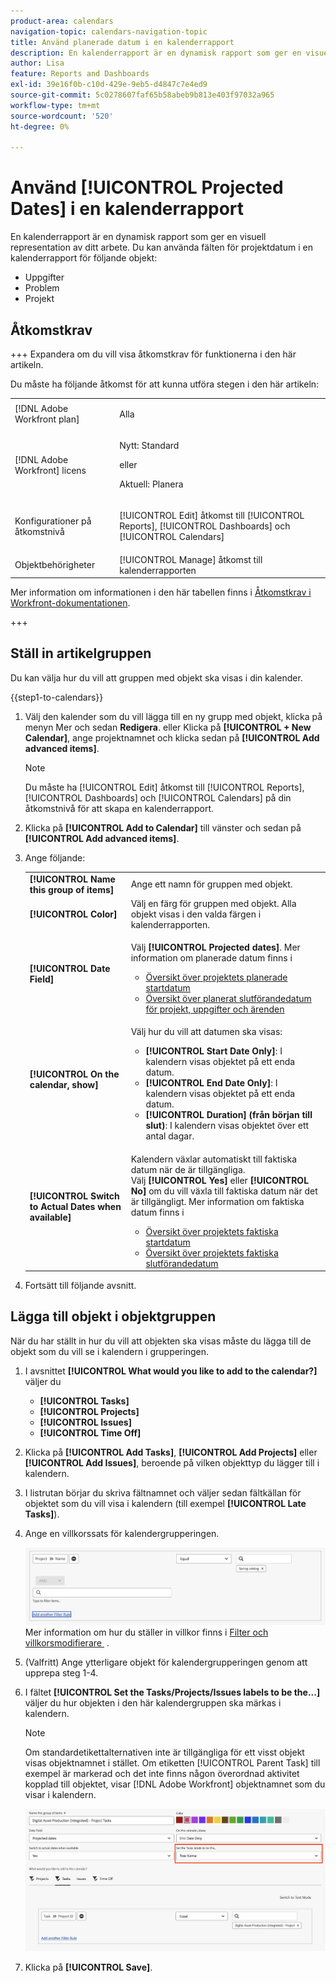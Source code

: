 ```yaml
---
product-area: calendars
navigation-topic: calendars-navigation-topic
title: Använd planerade datum i en kalenderrapport
description: En kalenderrapport är en dynamisk rapport som ger en visuell representation av ditt arbete. Du kan använda fälten för projektdatum i en kalenderrapport för uppgifter, utgåvor och projekt.
author: Lisa
feature: Reports and Dashboards
exl-id: 39e16f0b-c10d-429e-9eb5-d4847c7e4ed9
source-git-commit: 5c0278607faf65b58abeb9b813e403f97032a965
workflow-type: tm+mt
source-wordcount: '520'
ht-degree: 0%

---
```


# Använd [!UICONTROL Projected Dates] i en kalenderrapport

En kalenderrapport är en dynamisk rapport som ger en visuell representation av ditt arbete. Du kan använda fälten för projektdatum i en kalenderrapport för följande objekt:

* Uppgifter
* Problem
* Projekt

## Åtkomstkrav

+++ Expandera om du vill visa åtkomstkrav för funktionerna i den här artikeln.

Du måste ha följande åtkomst för att kunna utföra stegen i den här artikeln:

<table style="table-layout:auto"> 
 <col> 
 </col> 
 <col> 
 </col> 
 <tbody> 
  <tr> 
   <td role="rowheader">[!DNL Adobe Workfront plan]</td> 
   <td> <p>Alla</p> </td> 
  </tr> 
  <tr> 
   <td role="rowheader">[!DNL Adobe Workfront] licens</td> 
   <td><p>Nytt: Standard</p>
       <p>eller</p>
       <p>Aktuell: Planera</p></td> 
  </tr> 
  <tr> 
   <td role="rowheader">Konfigurationer på åtkomstnivå</td> 
   <td> <p>[!UICONTROL Edit] åtkomst till [!UICONTROL Reports], [!UICONTROL Dashboards] och [!UICONTROL Calendars]</p></td> 
  </tr> 
  <tr> 
   <td role="rowheader">Objektbehörigheter</td> 
   <td>[!UICONTROL Manage] åtkomst till kalenderrapporten</td> 
  </tr> 
 </tbody> 
</table>

Mer information om informationen i den här tabellen finns i [Åtkomstkrav i Workfront-dokumentationen](/help/quicksilver/administration-and-setup/add-users/access-levels-and-object-permissions/access-level-requirements-in-documentation.md).

+++

## Ställ in artikelgruppen

Du kan välja hur du vill att gruppen med objekt ska visas i din kalender.

{{step1-to-calendars}}

1. Välj den kalender som du vill lägga till en ny grupp med objekt, klicka på menyn Mer och sedan **Redigera**.
eller
Klicka på **[!UICONTROL + New Calendar]**, ange projektnamnet och klicka sedan på **[!UICONTROL Add advanced items]**.

   >[!NOTE]
   >
   >Du måste ha [!UICONTROL Edit] åtkomst till [!UICONTROL Reports], [!UICONTROL Dashboards] och [!UICONTROL Calendars] på din åtkomstnivå för att skapa en kalenderrapport.

1. Klicka på **[!UICONTROL Add to Calendar]** till vänster och sedan på **[!UICONTROL Add advanced items]**.

1. Ange följande:

   <table style="table-layout:auto">
    <col>
    <col>
    <tbody>
     <tr>
      <td role="rowheader"><strong>[!UICONTROL Name this group of items]</strong></td>
      <td>Ange ett namn för gruppen med objekt.</td>
     </tr>
     <tr>
      <td role="rowheader"><strong>[!UICONTROL Color]</strong></td>
      <td>Välj en färg för gruppen med objekt. Alla objekt visas i den valda färgen i kalenderrapporten.</td>
     </tr>
     <tr>
      <td role="rowheader"><strong>[!UICONTROL Date Field]</strong></td>
      <td><p>Välj <strong>[!UICONTROL Projected dates]</strong>. Mer information om planerade datum finns i </p>
       <ul>
        <li><a href="../../../manage-work/projects/planning-a-project/project-projected-start-date.md" class="MCXref xref">Översikt över projektets planerade startdatum</a></li>
        <li><a href="../../../manage-work/projects/planning-a-project/project-projected-completion-date.md" class="MCXref xref">Översikt över planerat slutförandedatum för projekt, uppgifter och ärenden</a><br></li>
       </ul></td>
     </tr>
     <tr>
      <td role="rowheader"><strong>[!UICONTROL On the calendar, show]</strong></td>
      <td><p>Välj hur du vill att datumen ska visas:</p>
       <ul>
        <li><strong>[!UICONTROL Start Date Only]</strong>: I kalendern visas objektet på ett enda datum.</li>
        <li><strong>[!UICONTROL End Date Only]</strong>: I kalendern visas objektet på ett enda datum.</li>
        <li><strong>[!UICONTROL Duration] (från början till slut)</strong>: I kalendern visas objektet över ett antal dagar.</li>
       </ul></td>
     </tr>
     <tr data-mc-conditions="">
      <td role="rowheader"><strong>[!UICONTROL Switch to Actual Dates when available]</strong></td>
      <td><p>Kalendern växlar automatiskt till faktiska datum när de är tillgängliga. <br>Välj <strong>[!UICONTROL Yes]</strong> eller <strong>[!UICONTROL No]</strong> om du vill växla till faktiska datum när det är tillgängligt. Mer information om faktiska datum finns i</p>
       <ul>
        <li><a href="../../../manage-work/projects/planning-a-project/project-actual-start-date.md" class="MCXref xref">Översikt över projektets faktiska startdatum </a></li>
        <li><a href="../../../manage-work/projects/planning-a-project/project-actual-completion-date.md" class="MCXref xref">Översikt över projektets faktiska slutförandedatum </a></li>
       </ul></td>
     </tr>
    </tbody>
   </table>

1. Fortsätt till följande avsnitt.

## Lägga till objekt i objektgruppen

När du har ställt in hur du vill att objekten ska visas måste du lägga till de objekt som du vill se i kalendern i grupperingen.

1. I avsnittet **[!UICONTROL What would you like to add to the calendar?]** väljer du

   * **[!UICONTROL Tasks]**
   * **[!UICONTROL Projects]**
   * **[!UICONTROL Issues]**
   * **[!UICONTROL Time Off]**
1. Klicka på **[!UICONTROL Add Tasks]**, **[!UICONTROL Add Projects]** eller **[!UICONTROL Add Issues]**, beroende på vilken objekttyp du lägger till i kalendern.

1. I listrutan börjar du skriva fältnamnet och väljer sedan fältkällan för objektet som du vill visa i kalendern (till exempel **[!UICONTROL Late Tasks]**).
1. Ange en villkorssats för kalendergrupperingen.


   ![Välj objekt för kalendern](assets/calendar-field-name.png)
Mer information om hur du ställer in villkor finns i [Filter och villkorsmodifierare &#x200B;](../../../reports-and-dashboards/reports/reporting-elements/filter-condition-modifiers.md) .

1. (Valfritt) Ange ytterligare objekt för kalendergrupperingen genom att upprepa steg 1-4.
1. I fältet **[!UICONTROL Set the Tasks/Projects/Issues labels to be the...]** väljer du hur objekten i den här kalendergruppen ska märkas i kalendern.

   >[!NOTE]
   >
   >Om standardetikettalternativen inte är tillgängliga för ett visst objekt visas objektnamnet i stället. Om etiketten [!UICONTROL Parent Task] till exempel är markerad och det inte finns någon överordnad aktivitet kopplad till objektet, visar [!DNL Adobe Workfront] objektnamnet som du visar i kalendern.

   ![ange aktivitetsetiketter](assets/set-task-labels.png)

1. Klicka på **[!UICONTROL Save]**.

